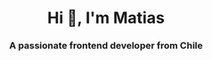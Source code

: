 <h1 align="center">Hi 👋, I'm Matias</h1>
<h3 align="center">A passionate frontend developer from Chile</h3>

